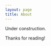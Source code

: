 ```yaml
---
layout: page
title: About
---
```


<p class="message">
  Under construction. 
</p>

Thanks for reading!